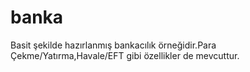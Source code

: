 # banka
Basit şekilde hazırlanmış bankacılık örneğidir.Para Çekme/Yatırma,Havale/EFT gibi özellikler de mevcuttur.

